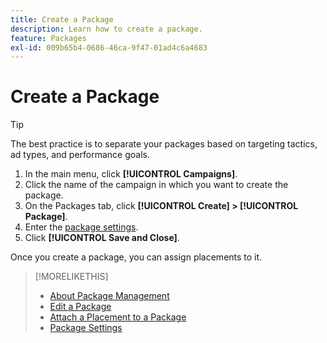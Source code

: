 ```yaml
---
title: Create a Package
description: Learn how to create a package.
feature: Packages
exl-id: 009b65b4-0686-46ca-9f47-01ad4c6a4683
---
```

# Create a Package

>[!TIP]
>
>The best practice is to separate your packages based on targeting tactics, ad types, and performance goals.

1. In the main menu, click **[!UICONTROL Campaigns]**.
1. Click the name of the campaign in which you want to create the package.
1. On the Packages tab, click **[!UICONTROL Create] > [!UICONTROL Package]**.
1. Enter the [package settings](package-settings.md).
1. Click **[!UICONTROL Save and Close]**.

Once you create a package, you can assign placements to it.

>[!MORELIKETHIS]
>
>* [About Package Management](package-about.md)
>* [Edit a Package](package-edit.md)
>* [Attach a Placement to a Package](package-attach-placement.md)
>* [Package Settings](package-settings.md)
